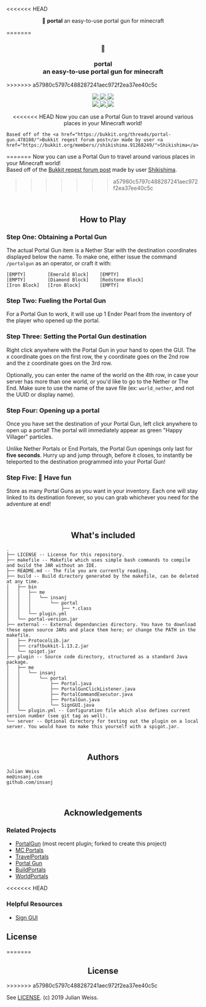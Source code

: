 <<<<<<< HEAD
<p align="center">
    🌌
    <b>portal</b>
    an easy-to-use portal gun for minecraft
</p>
=======
<h3 align="center">
  🌌
<br/><br/>
portal
<br/>
an easy-to-use portal gun for minecraft
</h3>
>>>>>>> a57980c5797c488287241aec972f2ea37ee40c5c

<p align="center">
  <a href="https://github.com/insanj/portal/releases">
    <img src="https://img.shields.io/github/tag/insanj/portal.svg" />
  </a>

  <a href="https://github.com/insanj/portal/">
    <img src="https://img.shields.io/github/languages/code-size/insanj/portal.svg" />
  </a>

  <a href="https://github.com/insanj/portal/blob/master/LICENSE">
    <img src="https://img.shields.io/github/license/insanj/portal.svg" />
  </a>

  <br/>

  <a href="https://jdk.java.net/">
    <img src="https://img.shields.io/badge/java-10.0.2-red.svg" />
  </a>
  
  <a href="https://getbukkit.org/download/craftbukkit">
    <img src="https://img.shields.io/badge/bukkit-1.13.2-orange.svg" />
  </a>
  
  <a href="https://bukkit.org/threads/portal-gun.478108/">
    <img src="https://img.shields.io/badge/🚀-Learn%20more%20on%20bukkit.org-blue.svg" />
  </a>
</p>

<p align="center">
<<<<<<< HEAD
    Now you can use a Portal Gun to travel around various places in your Minecraft world!
    <br/> 
    
    Based off of the <a href="https://bukkit.org/threads/portal-gun.478108/">Bukkit reqest forum post</a> made by user <a href="https://bukkit.org/members//shikishima.91268249/">Shikishima</a>.
=======
  Now you can use a Portal Gun to travel around various places in your Minecraft world!
<br/>
  Based off of the <a href="https://bukkit.org/threads/portal-gun.478108/">Bukkit reqest forum post</a> made by user <a href="https://bukkit.org/members//shikishima.91268249/">Shikishima</a>.
>>>>>>> a57980c5797c488287241aec972f2ea37ee40c5c
</p>

<br/>

<h2 align="center">How to Play</h2>

### Step One: Obtaining a Portal Gun

The actual Portal Gun item is a Nether Star with the destination coordinates displayed below the name. To make one, either issue the command `/portalgun` as an operator, or craft it with:

```
[EMPTY]        [Emerald Block]    [EMPTY]
[EMPTY]        [Diamond Block]    [Redstone Block]
[Iron Block]   [Iron Block]       [EMPTY]
```

### Step Two: Fueling the Portal Gun

For a Portal Gun to work, it will use up 1 Ender Pearl from the inventory of the player who opened up the portal.

### Step Three: Setting the Portal Gun destination

Right click anywhere with the Portal Gun in your hand to open the GUI. The x coordinate goes on the first row, the y coordinate goes on the 2nd row and the z coordinate goes on the 3rd row.

Optionally, you can enter the name of the world on the 4th row, in case your server has more than one world, or you'd like to go to the Nether or The End. Make sure to use the name of the save file (ex: `world_nether`, and not the UUID or display name).

### Step Four: Opening up a portal

Once you have set the destination of your Portal Gun, left click anywhere to open up a portal! The portal will immediately appear as green "Happy Villager" particles. 

Unlike Nether Portals or End Portals, the Portal Gun openings only last for **five seconds**. Hurry up and jump through, before it closes, to instantly be teleported to the destination programmed into your Portal Gun!

### Step Five: 🎉 Have fun

Store as many Portal Guns as you want in your inventory. Each one will stay linked to its destination forever, so you can grab whichever you need for the adventure at end!

<br/>
<h2 align="center">What's included</h2>

```
.
├── LICENSE -- License for this repository.
├── makefile -- Makefile which uses simple bash commands to compile and build the JAR without an IDE.
├── README.md -- The file you are currently reading.
├── build -- Build directory generated by the makefile, can be deleted at any time.
│   ├── bin
│   │   ├── me
│   │   │   └── insanj
│   │   │       └── portal
│   │   │           ├── *.class
│   │   └── plugin.yml
│   └── portal-version.jar
├── external -- External dependancies directory. You have to download these open source JARs and place them here; or change the PATH in the makefile.
│   ├── ProtocolLib.jar
│   ├── craftbukkit-1.13.2.jar
│   └── spigot.jar
├── plugin -- Source code directory, structured as a standard Java package.
│   ├── me
│   │   └── insanj
│   │       └── portal
│   │           ├── Portal.java
│   │           ├── PortalGunClickListener.java
│   │           ├── PortalCommandExecutor.java
│   │           ├── PortalGun.java
│   │           └── SignGUI.java
│   └── plugin.yml -- Configuration file which also defines current version number (see git tag as well).
└── server -- Optional directory for testing out the plugin on a local server. You would have to make this yourself with a spigot.jar.
```

<br/>
<h2 align="center">Authors</h2>

```
Julian Weiss
me@insanj.com
github.com/insanj
```

<br/>
<h2 align="center">Acknowledgements</h2>

### Related Projects
- [PortalGun](https://github.com/MrDaniel-TX/PortalGun/) (most recent plugin; forked to create this project)
- [MC Portals](https://dev.bukkit.org/projects/mc-portals?gameCategorySlug=bukkit-plugins&projectID=309181)
- [TravelPortals](https://dev.bukkit.org/projects/travelportals/pages/how-to-make-a-portal)
- [Portal Gun](https://dev.bukkit.org/projects/portal-gun)
- [BuildPortals](https://dev.bukkit.org/projects/buildportals?gameCategorySlug=bukkit-plugins&projectID=99352)
- [WorldPortals](https://dev.bukkit.org/projects/world-portals-ng?gameCategorySlug=bukkit-plugins&projectID=283014)

<<<<<<< HEAD
### Helpful Resources
- [Sign GUI](https://bukkit.org/threads/sign-gui-use-the-sign-interface-to-get-user-input.177030/)

## License
=======
<br/>
<h2 align="center">License</h2>
>>>>>>> a57980c5797c488287241aec972f2ea37ee40c5c

See [LICENSE](https://github.com/insanj/portal/blob/master/LICENSE). (c) 2019 Julian Weiss.

